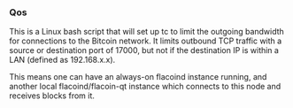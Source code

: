 ### Qos ###

This is a Linux bash script that will set up tc to limit the outgoing bandwidth for connections to the Bitcoin network. It limits outbound TCP traffic with a source or destination port of 17000, but not if the destination IP is within a LAN (defined as 192.168.x.x).

This means one can have an always-on flacoind instance running, and another local flacoind/flacoin-qt instance which connects to this node and receives blocks from it.
